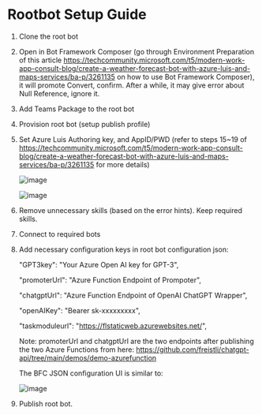 # Rootbot Setup Guide

1. Clone the root bot

2. Open in Bot Framework Composer (go through Environment Preparation of this article https://techcommunity.microsoft.com/t5/modern-work-app-consult-blog/create-a-weather-forecast-bot-with-azure-luis-and-maps-services/ba-p/3261135 on how to use Bot Framework Composer), it will promote Convert, confirm. After a while, it may give error about Null Reference, ignore it.
3. Add Teams Package to the root bot
4. Provision root bot (setup publish profile)
5. Set Azure Luis Authoring key, and AppID/PWD (refer to steps 15~19 of https://techcommunity.microsoft.com/t5/modern-work-app-consult-blog/create-a-weather-forecast-bot-with-azure-luis-and-maps-services/ba-p/3261135 for more details)
 
   ![image](https://user-images.githubusercontent.com/8623897/221360395-33faeba5-44f2-4b92-8584-db0b94e2d9c0.png)
   
   ![image](https://user-images.githubusercontent.com/8623897/221360529-b2154401-5853-46d9-8196-3ae26ddc4c60.png)

    
7. Remove unnecessary skills (based on the error hints). Keep required skills.
8. Connect to required bots
9. Add necessary configuration keys in root bot configuration json:

    "GPT3key": "Your Azure Open AI key for GPT-3",
 
    "promoterUrl": "Azure Function Endpoint of Prompoter",
  
    "chatgptUrl": "Azure Function Endpoint of OpenAI ChatGPT Wrapper",
  
    "openAIKey": "Bearer sk-xxxxxxxxx",
  
    "taskmoduleurl": "https://flstaticweb.azurewebsites.net/",
  

     Note: promoterUrl and chatgptUrl are the two endpoints after publishing the two Azure Functions from here: https://github.com/freistli/chatgpt-api/tree/main/demos/demo-azurefunction 

     The BFC JSON configuration UI is similar to:
     
     ![image](https://user-images.githubusercontent.com/8623897/221360271-6ca877b4-ac93-4dea-aa08-5ed0f1126c6d.png)

9. Publish root bot.
